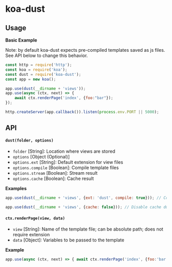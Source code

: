 # koa-dust

## Usage

**Basic Example**

Note: by default koa-dust expects pre-compiled templates saved as js files. See API below to change this behavior.

```js
const http = require('http');
const koa = require('koa');
const dust = require('koa-dust');
const app = new koa();

app.use(dust(__dirname + 'views'));
app.use(async (ctx, next) => {
	await ctx.renderPage('index', {foo:"bar"});
});

http.createServer(app.callback()).listen(process.env.PORT || 5000);
```

## API

#### `dust(folder, options)`

* `folder` [String]: Location where views are stored
* `options` [Object (Optional)]
* `options.ext` [String]: Default extension for view files
* `options.compile` [Boolean]: Compile template files
* `options.stream` [Boolean]: Stream result
* `options.cache` [Boolean]: Cache result

**Examples**
```js
app.use(dust(__dirname + 'views', {ext: 'dust', compile: true})); // Compile templates as they are needed
```
```js
app.use(dust(__dirname + 'views', {cache: false})); // Disable cache during development
```

#### `ctx.renderPage(view, data)`

* `view` [String]: Name of the template file; can be absolute path; does not require extension
* `data` [Object]: Variables to be passed to the template

**Example**
```js
app.use(async (ctx, next) => { await ctx.renderPage('index', {foo:'bar'}); }); // Render template file 'index.js' with data `foo: 'bar'`
```